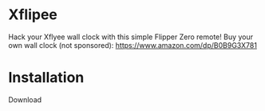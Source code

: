 # Xflipee
Hack your Xflyee wall clock with this simple Flipper Zero remote!
Buy your own wall clock (not sponsored): https://www.amazon.com/dp/B0B9G3X781

# Installation
Download
